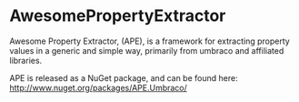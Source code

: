 AwesomePropertyExtractor
========================

Awesome Property Extractor, (APE), is a framework for extracting property values in a generic and simple way, primarily from umbraco and affiliated libraries.

APE is released as a NuGet package, and can be found here: http://www.nuget.org/packages/APE.Umbraco/
